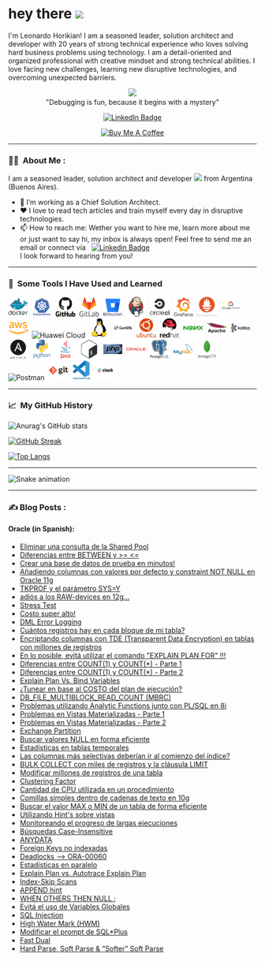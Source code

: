 <h1 align="left">hey there <img src="https://media.giphy.com/media/hvRJCLFzcasrR4ia7z/giphy.gif" width="40"></h1>

I'm Leonardo Horikian! I am a seasoned leader, solution architect and developer with 20 years of strong technical experience who loves solving hard business problems using technology. I am a detail-oriented and organized professional with creative mindset and strong technical abilities. I love facing new challenges, learning new disruptive technologies, and overcoming unexpected barriers.

<p align="center"><img src="https://media.giphy.com/media/M9gbBd9nbDrOTu1Mqx/giphy.gif" width="100"/><br>
"Debugging is fun, because it begins with a mystery"
</p>
<p align="center">
<a href="https://www.linkedin.com/in/lhorikian" target="_blank"><img src="https://img.shields.io/badge/LinkedIn-blue?style=for-the-badge&logo=linkedin&logoColor=white" alt="LinkedIn Badge"></a>
</p>
<p align="center">
<a href="https://www.buymeacoffee.com/leohori" target="_blank"><img src="https://cdn.buymeacoffee.com/buttons/default-orange.png" alt="Buy Me A Coffee" height="41" width="174"></a>
</p>

---

### :man_technologist: &nbsp;About Me :

I am a seasoned leader, solution architect and developer <img src="https://media.giphy.com/media/WUlplcMpOCEmTGBtBW/giphy.gif" width="30"> from Argentina (Buenos Aires).

- 🔭 I’m working as a Chief Solution Architect.
- ❤️ I love to read tech articles and train myself every day in disruptive technologies.
- 📫 How to reach me:
     Wether you want to hire me, learn more about me or just want to say hi, my inbox is always open! Feel free to send me an email or connect via &nbsp; [![Linkedin Badge](https://img.shields.io/badge/-lhorikian-blue?style=flat&logo=Linkedin&logoColor=white)](https://www.linkedin.com/in/lhorikian)<br>
     I look forward to hearing from you!
     
---

### 🚀 &nbsp;Some Tools I Have Used and Learned

<p>
<img src="https://github.com/devicons/devicon/blob/master/icons/docker/docker-original-wordmark.svg" title="Docker" alt="Docker" width="40" height="40"/>&nbsp;
<img src="https://github.com/devicons/devicon/blob/master/icons/kubernetes/kubernetes-plain-wordmark.svg" title="Kubernetes" alt="Kubernetes" width="40" height="40"/>&nbsp;
<img src="https://github.com/devicons/devicon/blob/master/icons/github/github-original-wordmark.svg" title="GitHub" alt="GitHub" width="40" height="40"/>&nbsp;
<img src="https://github.com/devicons/devicon/blob/master/icons/gitlab/gitlab-original-wordmark.svg" title="GitLab" alt="GitLab" width="40" height="40"/>&nbsp;
<img src="https://github.com/devicons/devicon/blob/master/icons/bitbucket/bitbucket-original-wordmark.svg" title="BitBucket" alt="BitBucket" width="40" height="40"/>&nbsp;
<img src="https://github.com/devicons/devicon/blob/master/icons/jenkins/jenkins-original.svg" title="Jenkins" alt="Jenkins" width="40" height="40"/>&nbsp;
<img src="https://github.com/devicons/devicon/blob/master/icons/circleci/circleci-plain-wordmark.svg" title="CircleCI" alt="CircleCI" width="40" height="40"/>&nbsp;
<img src="https://github.com/devicons/devicon/blob/master/icons/grafana/grafana-original-wordmark.svg" title="Grafana" alt="Grafana" width="40" height="40"/>&nbsp;
<img src="https://github.com/devicons/devicon/blob/master/icons/prometheus/prometheus-original-wordmark.svg" title="Prometheus" alt="Prometheus" width="40" height="40"/>&nbsp;
<img src="https://github.com/devicons/devicon/blob/master/icons/googlecloud/googlecloud-original-wordmark.svg" title="GCP" alt="GCP" width="40" height="40"/>&nbsp;
<img src="https://github.com/devicons/devicon/blob/master/icons/amazonwebservices/amazonwebservices-plain-wordmark.svg" title="AWS" alt="AWS" width="40" height="40"/>&nbsp;
<img src="https://avatars.githubusercontent.com/u/36578213?s=200&v=4" title="Huawei Cloud" alt="Huawei Cloud" width="40" height="40"/>&nbsp;
<img src="https://github.com/devicons/devicon/blob/master/icons/linux/linux-original.svg" title="Linux" alt="Linux" width="40" height="40"/>&nbsp;
<img src="https://github.com/devicons/devicon/blob/master/icons/centos/centos-original-wordmark.svg" title="CentOS" alt="CentOS" width="40" height="40"/>&nbsp;   
<img src="https://github.com/devicons/devicon/blob/master/icons/ubuntu/ubuntu-plain-wordmark.svg" title="Ubuntu" alt="Ubuntu" width="40" height="40"/>&nbsp;
<img src="https://github.com/devicons/devicon/blob/master/icons/redhat/redhat-original-wordmark.svg" title="RedHat" alt="RedHat" width="40" height="40"/>&nbsp;
<img src="https://github.com/devicons/devicon/blob/master/icons/nginx/nginx-original.svg" title="Nginx" alt="Nginx" width="40" height="40"/>&nbsp;
<img src="https://github.com/devicons/devicon/blob/master/icons/apache/apache-original-wordmark.svg" title="Apache" alt="Apache" width="40" height="40"/>&nbsp;   
<img src="https://github.com/devicons/devicon/blob/master/icons/apachekafka/apachekafka-original-wordmark.svg" title="Apache Kafka" alt="Apache Kafka" width="40" height="40"/>&nbsp;   
<img src="https://github.com/devicons/devicon/blob/master/icons/ansible/ansible-original-wordmark.svg" title="Ansible" alt="Ansible" width="40" height="40"/>&nbsp;   
<img src="https://github.com/devicons/devicon/blob/master/icons/python/python-original-wordmark.svg" title="Python" alt="Python" width="40" height="40"/>&nbsp;   
<img src="https://github.com/devicons/devicon/blob/master/icons/java/java-original-wordmark.svg" title="Java" alt="Java" width="40" height="40"/>&nbsp;
<img src="https://github.com/devicons/devicon/blob/master/icons/bash/bash-original.svg" title="Bash" alt="Bash" width="40" height="40"/>&nbsp;
<img src="https://github.com/devicons/devicon/blob/master/icons/php/php-original.svg" title="PHP" alt="PHP" width="40" height="40"/>&nbsp;
<img src="https://github.com/devicons/devicon/blob/master/icons/oracle/oracle-original.svg" title="Oracle" alt="Oracle" width="40" height="40"/>&nbsp;
<img src="https://github.com/devicons/devicon/blob/master/icons/postgresql/postgresql-original-wordmark.svg" title="PostgreSQL" alt="PostgreSQL" width="40" height="40"/>&nbsp;   
<img src="https://github.com/devicons/devicon/blob/master/icons/mysql/mysql-original-wordmark.svg" title="MySQL" alt="MySQL" width="40" height="40"/>&nbsp;
<img src="https://github.com/devicons/devicon/blob/master/icons/mongodb/mongodb-original-wordmark.svg" title="MongoDB" alt="MongoDB" width="40" height="40"/>&nbsp; 
<img src="https://www.vectorlogo.zone/logos/getpostman/getpostman-icon.svg" title="Postman" alt="Postman" width="40" height="40"/>&nbsp;
<img src="https://github.com/devicons/devicon/blob/master/icons/git/git-original-wordmark.svg" title="Git" alt="Git" width="40" height="40"/>&nbsp;
<img src="https://github.com/devicons/devicon/blob/master/icons/vscode/vscode-original-wordmark.svg" title="Visual Studio Code" alt="Visual Studio Code" width="40" height="40"/>&nbsp;
<img src="https://github.com/devicons/devicon/blob/master/icons/slack/slack-original-wordmark.svg" title="Slack" alt="Slack" width="40" height="40"/>&nbsp;
</p>

---

### 📈 &nbsp;My GitHub History

![Anurag's GitHub stats](https://github-readme-stats.vercel.app/api?username=leohori&theme=dark&show_icons=true)

[![GitHub Streak](https://streak-stats.demolab.com?user=leohori&theme=dark)](https://git.io/streak-stats)

[![Top Langs](https://github-readme-stats.vercel.app/api/top-langs/?username=leohori&layout=compact&theme=dark)](https://github.com/anuraghazra/github-readme-stats)

---

![Snake animation](https://github.com/thepiyushmalhotra/thepiyushmalhotra/blob/output/github-contribution-grid-snake.svg)

---

### ✍️ Blog Posts : 

#### Oracle (in Spanish):

- [Eliminar una consulta de la Shared Pool](https://lhorikian.blogspot.com/2010/07/eliminar-una-consulta-de-la-shared-pool.html)
- [Diferencias entre BETWEEN y >= <=](https://lhorikian.blogspot.com/2010/07/diferencias-entre-between-y.html)
- [Crear una base de datos de prueba en minutos!](https://lhorikian.blogspot.com/2010/06/crear-una-base-de-datos-de-prueba-en.html)
- [Añadiendo columnas con valores por defecto y constraint NOT NULL en Oracle 11g](https://lhorikian.blogspot.com/2009/10/anadiendo-columnas-con-valores-por.html)
- [TKPROF y el parámetro SYS=Y](https://lhorikian.blogspot.com/2009/10/tkprof-y-el-parametro-sysy.html)
- [adiós a los RAW-devices en 12g...](https://lhorikian.blogspot.com/2009/07/adios-los-volumenes-raw-en-12g.html)
- [Stress Test](https://lhorikian.blogspot.com/2009/06/stress-test.html)
- [Costo super alto!](https://lhorikian.blogspot.com/2009/05/costo-super-alto.html)
- [DML Error Logging](https://lhorikian.blogspot.com/2009/05/dml-error-logging.html)
- [Cuántos registros hay en cada bloque de mi tabla?](https://lhorikian.blogspot.com/2009/05/cuantos-registros-hay-en-cada-bloque-de.html)
- [Encriptando columnas con TDE (Transparent Data Encryption) en tablas con millones de registros](https://lhorikian.blogspot.com/2009/05/encriptando-columnas-con-tde-en-tablas.html)
- [En lo posible, evitá utilizar el comando "EXPLAIN PLAN FOR" !!!](https://lhorikian.blogspot.com/2009/04/en-lo-posible-evita-utilizar-el-comando.html)
- [Diferencias entre COUNT(1) y COUNT(*) - Parte 1](https://lhorikian.blogspot.com/2007/09/diferencias-entre-count1-y-count.html)
- [Diferencias entre COUNT(1) y COUNT(*) - Parte 2](https://lhorikian.blogspot.com/2009/04/diferencias-entre-count1-y-count-parte.html)
- [Explain Plan Vs. Bind Variables](https://lhorikian.blogspot.com/2008/09/explain-plan-vs-bind-variables_29.html)
- [¿Tunear en base al COSTO del plan de ejecución?](https://lhorikian.blogspot.com/2008/02/tunear-en-base-al-costo-del-plan-de.html)
- [DB_FILE_MULTIBLOCK_READ_COUNT (MBRC)](https://lhorikian.blogspot.com/2007/10/dbfilemultiblockreadcount-mbrc.html)
- [Problemas utilizando Analytic Functions junto con PL/SQL en 8i](https://lhorikian.blogspot.com/2007/09/problemas-utilizando-analytic-functions.html)
- [Problemas en Vistas Materializadas - Parte 1](https://lhorikian.blogspot.com/2007/09/problemas-en-la-creacin-de-vistas.html)
- [Problemas en Vistas Materializadas - Parte 2](https://lhorikian.blogspot.com/2007/09/problemas-en-vistas-materializadas.html)
- [Exchange Partition](https://lhorikian.blogspot.com/2007/09/exchange-partition.html)
- [Buscar valores NULL en forma eficiente](https://lhorikian.blogspot.com/2007/09/buscar-valores-null-en-forma-eficiente.html)
- [Estadísticas en tablas temporales](https://lhorikian.blogspot.com/2007/09/estadsticas-en-tablas-temporales.html)
- [Las columnas más selectivas deberían ir al comienzo del índice?](https://lhorikian.blogspot.com/2007/09/las-columnas-ms-selectivas-deberan-ir.html)
- [BULK COLLECT con miles de registros y la cláusula LIMIT](https://lhorikian.blogspot.com/2007/09/bulk-collect-con-miles-de-registros-y.html)
- [Modificar millones de registros de una tabla](https://lhorikian.blogspot.com/2007/09/modificar-millones-de-registros-de-una.html)
- [Clustering Factor](https://lhorikian.blogspot.com/2007/09/clustering-factor.html)
- [Cantidad de CPU utilizada en un procedimiento](https://lhorikian.blogspot.com/2007/09/cantidad-de-cpu-utilizada-en-un.html)
- [Comillas simples dentro de cadenas de texto en 10g](https://lhorikian.blogspot.com/2007/09/comillas-simples-dentro-de-cadenas-de.html)
- [Buscar el valor MAX o MIN de un tabla de forma eficiente](https://lhorikian.blogspot.com/2007/09/buscar-el-valor-max-o-min-de-un-tabla.html)
- [Utilizando Hint's sobre vistas](https://lhorikian.blogspot.com/2007/09/utilizando-hints-sobre-vistas.html)
- [Monitoreando el progreso de largas ejecuciones](https://lhorikian.blogspot.com/2007/09/monitoreando-el-progreso-de-largas.html)
- [Búsquedas Case-Insensitive](https://lhorikian.blogspot.com/2007/09/bsquedas-case-insensitive.html)
- [ANYDATA](https://lhorikian.blogspot.com/2007/09/anydata.html)
- [Foreign Keys no indexadas](https://lhorikian.blogspot.com/2007/09/foreign-keys-no-indexadas.html)
- [Deadlocks --> ORA-00060](https://lhorikian.blogspot.com/2007/09/deadlocks-ora-00060.html)
- [Estadísticas en paralelo](https://lhorikian.blogspot.com/2007/09/estadsticas-en-paralelo.html)
- [Explain Plan vs. Autotrace Explain Plan](https://lhorikian.blogspot.com/2007/09/explain-plan-vs-autotrace-explain-plan.html)
- [Index-Skip Scans](https://lhorikian.blogspot.com/2007/08/index-skip-scans_30.html)
- [APPEND hint](https://lhorikian.blogspot.com/2007/08/append-hint.html)
- [WHEN OTHERS THEN NULL ;](https://lhorikian.blogspot.com/2007/07/when-others-then-null.html)
- [Evitá el uso de Variables Globales](https://lhorikian.blogspot.com/2007/07/evit-el-uso-de-variables-globales.html)
- [SQL Injection](https://lhorikian.blogspot.com/2007/07/sql-injection.html)
- [High Water Mark (HWM)](https://lhorikian.blogspot.com/2007/07/high-water-mark-hwm.html)
- [Modificar el prompt de SQL*Plus](https://lhorikian.blogspot.com/2007/07/modificar-el-prompt-de-sqlplus.html)
- [Fast Dual](https://lhorikian.blogspot.com/2007/07/fast-dual_10.html)
- [Hard Parse, Soft Parse & “Softer” Soft Parse](https://lhorikian.blogspot.com/2007/07/hard-parse-soft-parse-softer-soft-parse.html)


<!--
**leohori/leohori** is a ✨ _special_ ✨ repository because its `README.md` (this file) appears on your GitHub profile.

Here are some ideas to get you started:

- 🔭 I’m currently working on ...
- 🌱 I’m currently learning ...
- 👯 I’m looking to collaborate on ...
- 🤔 I’m looking for help with ...
- 💬 Ask me about ...
- 😄 Pronouns: ...
- ⚡ Fun fact: ...
-->
